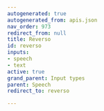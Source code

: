 ```yaml
---
autogenerated: true
autogenerated_from: apis.json
nav_order: 973
redirect_from: null
title: Reverso
id: reverso
inputs:
- speech
- text
active: true
grand_parent: Input types
parent: Speech
redirect_to: reverso

---
```


